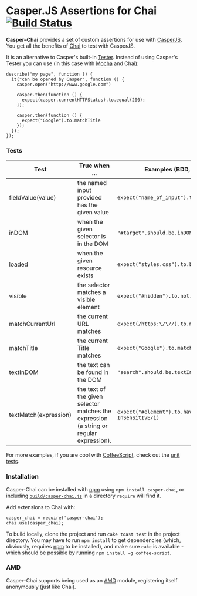 # Casper.JS Assertions for Chai [![Build Status](https://secure.travis-ci.org/brianmhunt/casper-chai.png?branch=master)](https://travis-ci.org/brianmhunt/casper-chai)

**Casper–Chai** provides a set of custom assertions for use with [CasperJS][].
You get all the benefits of [Chai][] to test with CasperJS.

It is an alternative to Casper's built-in [Tester][].  Instead of using
Casper's Tester you can use (in this case with [Mocha][] and Chai):

    describe("my page", function () {
      it("can be opened by Casper", function () {
        casper.open("http://www.google.com")

        casper.then(function () {
          expect(casper.currentHTTPStatus).to.equal(200);
        });

        casper.then(function () {
          expect("Google").to.matchTitle
        });
      });
    });

### Tests

<table>
  <thead>
    <th>Test</th>
    <th>True when ... </th>
    <th>Examples (BDD, should & expect)</th>
  </thead>
  <tbody>
    <tr>
      <td>fieldValue(value)</td>
      <td>
        the named input provided has the given value
      </td>
      <td>
        <code>expect("name_of_input").to.have.fieldValue("123");</code>
      </td>
    </tr>
    <tr>
      <td>inDOM </td>
      <td>when the given selector is in the DOM</td>
      <td><code>"#target".should.be.inDOM;</code></td>
    </tr>
    <tr>
      <td>loaded</td>
      <td>when the given resource exists</td>
      <td><code>expect("styles.css").to.be.loaded</code></td>
    </tr>
    <tr>
      <td>visible</td>
      <td>the selector matches a visible element</td>
      <td><code>expect("#hidden").to.not.be.visible</code></td>
    </tr>
    <tr>
      <td>matchCurrentUrl</td>
      <td>the current URL matches</td>
      <td><code>expect(/https:\/\//).to.matchCurrentUrl</code></td>
    </tr>
    <tr>
      <td>matchTitle</td>
      <td>the current Title matches</td>
      <td><code>expect("Google").to.matchTitle</code></td>
    </tr>
    <tr>
      <td>textInDOM</td>
      <td>the text can be found in the DOM</td>
      <td><code>"search".should.be.textInDOM</code></td>
    </tr>
    <tr>
      <td>textMatch(expression)</td>
      <td>
        the text of the given selector matches the expression (a string
        or regular expression).
      </td>
      <td>
      <code>expect("#element").to.have.textMatch(/case InSenSitIvE/i)</code>
      </td>
    </tr>
  </tbody>
</table>

For more examples, if you are cool with
[CoffeeScript](http://coffeescript.org/), check out the [unit
tests](https://github.com/brianmhunt/casper-chai/blob/master/test/common.coffee).


### Installation

Casper-Chai can be installed with [npm][] using `npm install casper-chai`, or
including
[`build/casper-chai.js`](https://raw.github.com/brianmhunt/casper-chai/master/build/casper-chai.js)
in a directory `require` will find it.

Add extensions to Chai with:

    casper_chai = require('casper-chai');
    chai.use(casper_chai);

To build locally, clone the project and run `cake toast test` in the
project directory. You may have to run `npm install` to get dependencies
(which, obviously, requires [npm][] to be installed), and make sure `cake` is
available - which should be possible by running `npm install -g coffee-script`.

### AMD

Casper–Chai supports being used as an [AMD][] module, registering itself
anonymously (just like Chai).

[CasperJS]: http://casperjs.org/
[Chai]: http://chaijs.com/
[Mocha]: http://visionmedia.github.com/mocha/
[AMD]: https://github.com/amdjs/amdjs-api/wiki/AMD
[npm]: https://npmjs.org/
[Tester]: http://casperjs.org/api.html#tester

